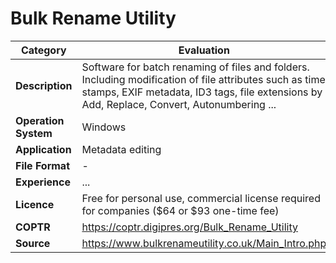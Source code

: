# Bulk Rename Utility

| Category | Evaluation |
| --- | --- |
| **Description**  | Software for batch renaming of files and folders. Including modification of file attributes such as time stamps, EXIF metadata, ID3 tags, file extensions by Add, Replace, Convert, Autonumbering ... |
| **Operation System**  | Windows  |
| **Application**  | Metadata editing  |
| **File Format** | - |
| **Experience** | ... |
| **Licence** | 	Free for personal use, commercial license required for companies ($64 or $93 one-time fee) |
| **COPTR** | https://coptr.digipres.org/Bulk_Rename_Utility |
| **Source** | 	https://www.bulkrenameutility.co.uk/Main_Intro.php |
